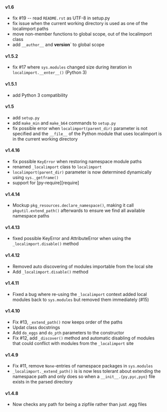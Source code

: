 #### v1.6

- fix #19 -- read `README.rst` as UTF-8 in setup.py
- fix issue when the current working directory is used as one of the
  localimport paths
- move non-member functions to global scope, out of the localimport class
- add `__author__` and __version__` to global scope

#### v1.5.2

- fix #17 where `sys.modules` changed size during iteration in
  `localimport.__enter__()` (Python 3)

#### v1.5.1

- add Python 3 compatibility

#### v1.5

- add `setup.py`
- add `make_min` and `make_b64` commands to `setup.py`
- fix possible error when `localimport(parent_dir)` parameter is
  not specified and the `__file__` of the Python module that uses
  localimport is in the current working directory

#### v1.4.16
- fix possible `KeyError` when restoring namespace module paths
- renamed `_localimport` class to `localimport`
- `localimport(parent_dir)` parameter is now determined dynamically
  using `sys._getframe()`
- support for [py-require][require]

#### v1.4.14
- Mockup `pkg_resources.declare_namespace()`, making it call
  `pkgutil.extend_path()` afterwards to ensure we find all available
  namespace paths

#### v1.4.13
- fixed possible KeyError and AttributeError when using
  the `_localimport.disable()` method

#### v1.4.12
- Removed auto discovering of modules importable from the local site
- Add `_localimport.disable()` method

#### v1.4.11
- Fixed a bug where re-using the `_localimport` context added local modules
  back to `sys.modules` but removed them immediately (#15)

#### v1.4.10
- Fix #13, `_extend_path()` now keeps order of the paths
- Updat class docstrings
- Add `do_eggs` and `do_pth` parameters to the constructor
- Fix #12, add `_discover()` method and automatic disabling of modules  that could conflict with modules from the `_localimport` site

#### v1.4.9

- Fix #11, remove `None`-entries of namespace packages in `sys.modules`
- `_localimport._extend_path()` is is now less tolerant about extending
  the namespace path and only does so when a `__init__.{py,pyc,pyo}` file
  exists in the parsed directory

#### v1.4.8

* Now checks any path for being a zipfile rather than just .egg files
